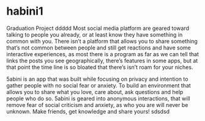 # habini1
Graduation Project
ddddd
Most social media platform are geared toward talking to people you already,
or at least know they have something in common with you. There isn’t a
platform that allows you to share something that’s not common between
people and still get reactions and have some interactive experiences, as most
there is a program as far as we can tell that links the posts you see geographically, there’s features in some apps, but at that point the time line is
so bloated that there’s isn’t roam for your niches.

5abini is an app that was built while focusing on privacy and intention to
gather people with no social fear or anxiety. To build an environment that
allows you to share what you love, care about, ask questions and help people
who do so. 5abini is geared into anonymous interactions, that will remove
fear of social criticism and anxiety, as who you are will never be unknown.
Make friends, get knowledge and share yours! 
sdsdsd
